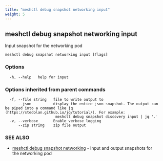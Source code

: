 ```yaml
---
title: "meshctl debug snapshot networking input"
weight: 5
---
```

## meshctl debug snapshot networking input

Input snapshot for the networking pod

```
meshctl debug snapshot networking input [flags]
```

### Options

```
  -h, --help   help for input
```

### Options inherited from parent commands

```
  -f, --file string   file to write output to
      --json          display the entire json snapshot. The output can be piped into a command like jq (https://stedolan.github.io/jq/tutorial/). For example:
                       meshctl debug snapshot discovery input | jq '.'
  -v, --verbose       Enable verbose logging
      --zip string    zip file output
```

### SEE ALSO

* [meshctl debug snapshot networking](../meshctl_debug_snapshot_networking)	 - Input and output snapshots for the networking pod

